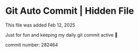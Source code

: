 # Git Auto Commit | Hidden File

This file was added Feb 12, 2025

Just for fun and keeping my daily git commit active 🤪

commit number: 282464

